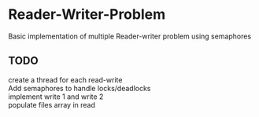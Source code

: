 # Reader-Writer-Problem
Basic implementation of multiple Reader-writer problem using semaphores

## TODO
create a thread for each read-write <br>
Add semaphores to handle locks/deadlocks <br> 
implement write 1 and write 2 <br>
populate files array in read <br>
